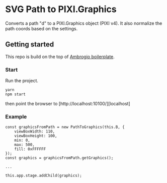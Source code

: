 # SVG Path to PIXI.Graphics
Converts a path "d" to a PIXI.Graphics object (PIXI v4).
It also normalize the path coords based on the settings.

## Getting started
This repo is build on the top of [Ambrogio boilerplate](https://github.com/Giulico/ambrogio).

### Start
Run the project.

```
yarn
npm start
```
then point the browser to [http://localhost:10100/][localhost]

### Example
```
const graphicsFromPath = new PathToGraphics(this.B, {
    viewBoxWidth: 110,
    viewBoxHeight: 100,
    min: 0,
    max: 500,
    fill: 0xFFFFFF
});
const graphics = graphicsFromPath.getGraphics();

...

this.app.stage.addChild(graphics);
```
